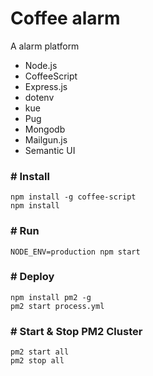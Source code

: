 # Coffee alarm

A alarm platform

- Node.js
- CoffeeScript
- Express.js
- dotenv
- kue
- Pug
- Mongodb
- Mailgun.js
- Semantic UI

### # Install
````shell
npm install -g coffee-script
npm install
````

### # Run
````shell
NODE_ENV=production npm start
````

### # Deploy
````shell
npm install pm2 -g
pm2 start process.yml
````

### # Start & Stop PM2 Cluster
````shell
pm2 start all
pm2 stop all
````
